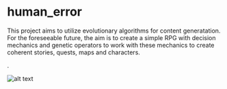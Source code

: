 # human_error

This project aims to utilize evolutionary algorithms for content generatation. For the foreseeable future, the aim is to create a simple RPG with decision mechanics and genetic operators to work with these mechanics to create coherent stories, quests, maps and characters.

.

![alt text](https://github.com/cetiners/human_error/blob/tools/overview_vol1.png?raw=true)
